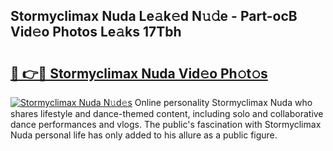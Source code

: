 ## Stormyclimax Nuda Le𝚊k𝚎d N𝚞𝚍e - Part-ocB Vid𝚎o Photos Le𝚊ks 17Tbh

# <h2><a href="http://fbfsjej.evod.top/?m=Stormyclimax+Nuda">🔗 👉🔴 Stormyclimax Nuda Vid𝚎o Ph𝚘t𝚘s</a></h2>

[![Stormyclimax Nuda N𝚞d𝚎s](https://i.imgur.com/8V9OHl7.gif)](http://fbfsjej.evod.top/?m=Stormyclimax+Nuda)
Online personality Stormyclimax Nuda who shares lifestyle and dance-themed content, including solo and collaborative dance performances and vlogs. The public's fascination with Stormyclimax Nuda personal life has only added to his allure as a public figure. 
